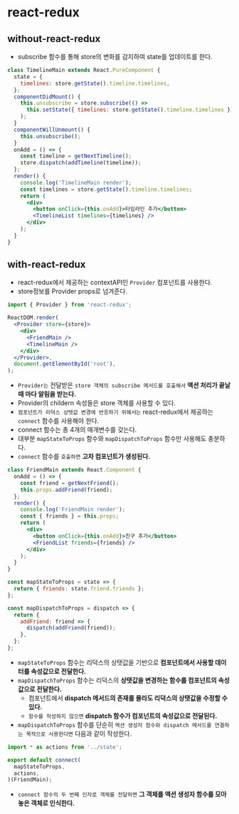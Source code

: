 # react-redux

## without-react-redux

- subscribe 함수를 통해 store의 변화를 감지하여 state를 업데이트를 한다.

```jsx
class TimelineMain extends React.PureComponent {
  state = {
    timelines: store.getState().timeline.timelines,
  };
  componentDidMount() {
    this.unsubscribe = store.subscribe(() =>
      this.setState({ timelines: store.getState().timeline.timelines }),
    );
  }
  componentWillUnmount() {
    this.unsubscribe();
  }
  onAdd = () => {
    const timeline = getNextTimeline();
    store.dispatch(addTimeline(timeline));
  };
  render() {
    console.log('TimelineMain render');
    const timelines = store.getState().timeline.timelines;
    return (
      <div>
        <button onClick={this.onAdd}>타임라인 추가</button>
        <TimelineList timelines={timelines} />
      </div>
    );
  }
}
```

## with-react-redux

- react-redux에서 제공하는 contextAPI인 `Provider` 컴포넌트를 사용한다.
- store정보를 Provider props로 넘겨준다.
```jsx
import { Provider } from 'react-redux';

ReactDOM.render(
  <Provider store={store}>
    <div>
      <FriendMain />
      <TimelineMain />
    </div>
  </Provider>,
  document.getElementById('root'),
);
```
- `Provider는` 전달받은 `store 객체의 subscribe 메서드를 호출해서` **액션 처리가 끝날 때 마다 알림을 받는다.**
- Provider의 childern 속성들은 store 객체를 사용할 수 있다.
- `컴포넌트가 리덕스 상탯값 변경에 반응하기 위해서는` react-redux에서 제공하는 `connect` 함수를 사용해야 한다.
- connect 함수는 총 4개의 매개변수를 갖는다.
- 대부분 `mapStateToProps` 함수와 `mapDispatchToProps` 함수만 사용해도 충분하다.
- `connect` 함수를 `호출하면` **고차 컴포넌트가 생성된다.**
```jsx
class FriendMain extends React.Component {
  onAdd = () => {
    const friend = getNextFriend();
    this.props.addFriend(friend);
  };
  render() {
    console.log('FriendMain render');
    const { friends } = this.props;
    return (
      <div>
        <button onClick={this.onAdd}>친구 추가</button>
        <FriendList friends={friends} />
      </div>
    );
  }
}

const mapStateToProps = state => {
  return { friends: state.friend.friends };
};

const mapDispatchToProps = dispatch => {
  return {
    addFriend: friend => {
      dispatch(addFriend(friend));
    },
  };
};
```
- `mapStateToProps` 함수는 리덕스의 상탯값을 기반으로 **컴포넌트에서 사용할 데이터를 속성값으로 전달한다.**
- `mapDispatchToProps` 함수는 리덕스의 **상탯값을 변경하는 함수를 컴포넌트의 속성값으로 전달한다.**
  - 컴포넌트에서 **dispatch 메서드의 존재를 몰라도 리덕스의 상탯값을 수정할 수 있다.**
  - `함수를 작성하지 않으면` **dispatch 함수가 컴포넌트의 속성값으로 전달된다.**
- `mapDispatchToProps` 함수를 단순히 `액션 생성자 함수와 dispatch 메서드를 연결하는 목적으로 사용한다면` 다음과 같이 작성한다.
```jsx
import * as actions from '../state';

export default connect(
  mapStateToProps,
  actions,
)(FriendMain);
```
- `connect 함수의 두 번째 인자로 객체를 전달하면` **그 객체를 액션 생성자 함수를 모아 놓은 객체로 인식한다.**